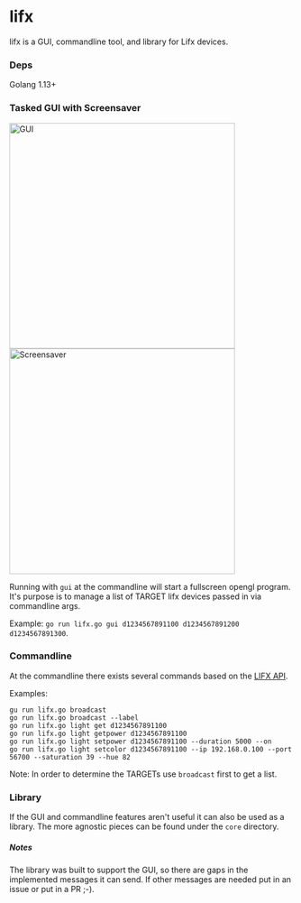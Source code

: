 # lifx
lifx is a GUI, commandline tool, and library for Lifx devices.

### Deps
Golang 1.13+

### Tasked GUI with Screensaver

<span>
<img src="https://user-images.githubusercontent.com/9204400/71376680-44528b00-2590-11ea-9ef7-e9da252b6f60.png" width="400" alt="GUI" title="GUI">

<img src="https://user-images.githubusercontent.com/9204400/71376725-6d731b80-2590-11ea-9b00-0e79ff983d9e.png" width="400" alt="Screensaver" title="Screensaver">
</span>
    

Running with `gui` at the commandline will start a fullscreen opengl program.  It's  purpose is to manage a list of TARGET lifx devices passed in via commandline args.

Example: `go run lifx.go gui d1234567891100 d1234567891200 d1234567891300`.

### Commandline

At the commandline there exists several commands based on the [LIFX API](https://lan.developer.lifx.com/docs).

Examples:
```
gu run lifx.go broadcast
go run lifx.go broadcast --label
go run lifx.go light get d1234567891100
go run lifx.go light getpower d1234567891100 
go run lifx.go light setpower d1234567891100 --duration 5000 --on
go run lifx.go light setcolor d1234567891100 --ip 192.168.0.100 --port 56700 --saturation 39 --hue 82
```   

Note: In order to determine the TARGETs use `broadcast` first to get a list.


### Library
If the GUI and commandline features aren't useful it can also be used as a library.  The more agnostic pieces can be found under the `core` directory.

##### Notes
The library was built to support the GUI, so there are gaps in the implemented messages it can send. If other messages are needed put in an issue or put in a PR ;-).
